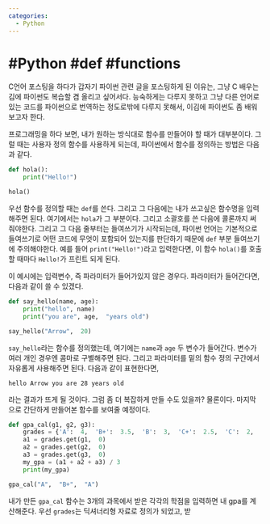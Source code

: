 ```yaml
---
categories:
  - Python
---
```


# #Python #def #functions

C언어 포스팅을 하다가 갑자기 파이썬 관련 글을 포스팅하게 된 이유는, 그냥 C 배우는 김에 파이썬도 복습할 겸 올리고 싶어서다. 능숙하게는 다루지 못하고 그냥 다른 언어로 있는 코드를 파이썬으로 번역하는 정도로밖에 다루지 못해서, 이김에 파이썬도 좀 배워보고자 한다.

프로그래밍을 하다 보면, 내가 원하는 방식대로 함수를 만들어야 할 때가 대부분이다. 그럴 때는 사용자 정의 함수를 사용하게 되는데, 파이썬에서 함수를 정의하는 방법은 다음과 같다.

```python
def hola():
	print("Hello!")

hola()
```

우선 함수를 정의할 때는 `def`를 쓴다. 그리고 그 다음에는 내가 쓰고싶은 함수명을 입력해주면 된다. 여기에서는 `hola`가 그 부분이다. 그리고 소괄호를 쓴 다음에 콜론까지 써줘야한다. 그리고 그 다음 줄부터는 들여쓰기가 시작되는데, 파이썬 언어는 기본적으로 들여쓰기로 어떤 코드에 무엇이 포함되어 있는지를 판단하기 때문에 `def` 부분 들여쓰기에 주의해야한다. 예를 들어 `print("Hello!")`라고 입력한다면, 이 함수 `hola()`를 호출할 때마다 `Hello!`가 프린트 되게 된다.

이 예시에는 입력변수, 즉 파라미터가 들어가있지 않은 경우다. 파라미터가 들어간다면, 다음과 같이 쓸 수 있겠다.

```python
def say_hello(name, age):
	print("hello", name)
	print("you are", age,  "years old")

say_hello("Arrow",  20)
```

`say_hello`라는 함수를 정의했는데, 여기에는 `name`과 `age` 두 변수가 들어간다. 변수가 여러 개인 경우엔 콤마로 구별해주면 된다. 그리고 파라미터를 밑의 함수 정의 구간에서 자유롭게 사용해주면 된다. 다음과 같이 표현한다면,

`hello Arrow you are 28 years old`

라는 결과가 뜨게 될 것이다. 그럼 좀 더 복잡하게 만들 수도 있을까? 물론이다. 마지막으로 간단하게 만들어본 함수를 보여줄 예정이다.

```python
def gpa_cal(g1, g2, g3):
	grades = {'A':  4,  'B+':  3.5,  'B':  3,  'C+':  2.5,  'C':  2,  'D+':  1.5,  'D':  1,  'F':  0}
	a1 = grades.get(g1,  0)
	a2 = grades.get(g2,  0)
	a3 = grades.get(g3,  0)
	my_gpa = (a1 + a2 + a3) / 3
	print(my_gpa)

gpa_cal("A",  "B+",  "A")
```
내가 만든 `gpa_cal` 함수는 3개의 과목에서 받은 각각의 학점을 입력하면 내 gpa를 계산해준다. 우선 `grades`는 딕셔너리형 자료로 정의가 되었고, 받
<!--stackedit_data:
eyJoaXN0b3J5IjpbOTUyMjk3ODgyXX0=
-->